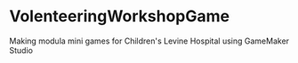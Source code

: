 # VolenteeringWorkshopGame
Making modula mini games for Children's Levine Hospital using GameMaker Studio
